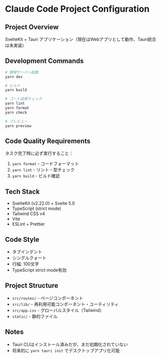 # Claude Code Project Configuration

## Project Overview

SvelteKit + Tauri アプリケーション（現在はWebアプリとして動作、Tauri統合は未実装）

## Development Commands

```bash
# 開発サーバー起動
yarn dev

# ビルド
yarn build

# コード品質チェック
yarn lint
yarn format
yarn check

# プレビュー
yarn preview
```

## Code Quality Requirements

タスク完了時に必ず実行すること：

1. `yarn format` - コードフォーマット
2. `yarn lint` - リント・型チェック
3. `yarn build` - ビルド確認

## Tech Stack

- SvelteKit (v2.22.0) + Svelte 5.0
- TypeScript (strict mode)
- Tailwind CSS v4
- Vite
- ESLint + Prettier

## Code Style

- タブインデント
- シングルクォート
- 行幅: 100文字
- TypeScript strict mode有効

## Project Structure

- `src/routes/` - ページコンポーネント
- `src/lib/` - 再利用可能コンポーネント・ユーティリティ
- `src/app.css` - グローバルスタイル（Tailwind）
- `static/` - 静的ファイル

## Notes

- Tauri CLIはインストール済みだが、まだ初期化されていない
- 将来的に `yarn tauri init` でデスクトップアプリ化可能
